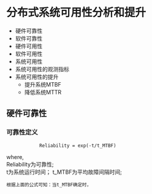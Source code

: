 # 分布式系统可用性分析和提升

- 硬件可靠性
- 软件可靠性
- 硬件可用性
- 软件可用性
- 系统可用性
- 系统可用性的观测指标
- 系统可用性的提升
    - 提升系统MTBF
    - 降低系统MTTR
    
## 硬件可靠性
### 可靠性定义

                Reliability = exp(-t/t_MTBF) 
   where,   
    Reliability为可靠性;  
    t为系统运行时间； 
    t_MTBF为平均故障间隔时间;  

    根据上面的公式可知：当t_MTBF确定时，
